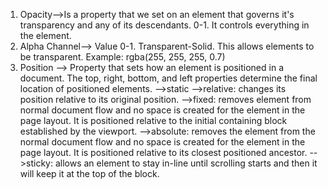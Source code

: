 1. Opacity-->Is a property that we set on an element that governs it's transparency and any of its descendants. 0-1. It controls everything in the element. 
2. Alpha Channel--> Value 0-1. Transparent-Solid. This allows elements to be transparent. Example: rgba(255, 255, 255, 0.7)
3. Position --> Property that sets how an element is positioned in a document. The top, right, bottom, and left properties determine the final location of positioned elements. 
		-->static
		-->relative: changes its position relative to its original position. 
		-->fixed: removes element from normal document flow and no space is created for the element in the page layout. It is positioned relative to the initial containing block established by the viewport. 
		-->absolute: removes the element from the normal document flow and no space is created for the element in the page layout. It is positioned relative to its closest positioned ancestor.
		-->sticky: allows an element to stay in-line until scrolling starts and then it will keep it at the top of the block. 